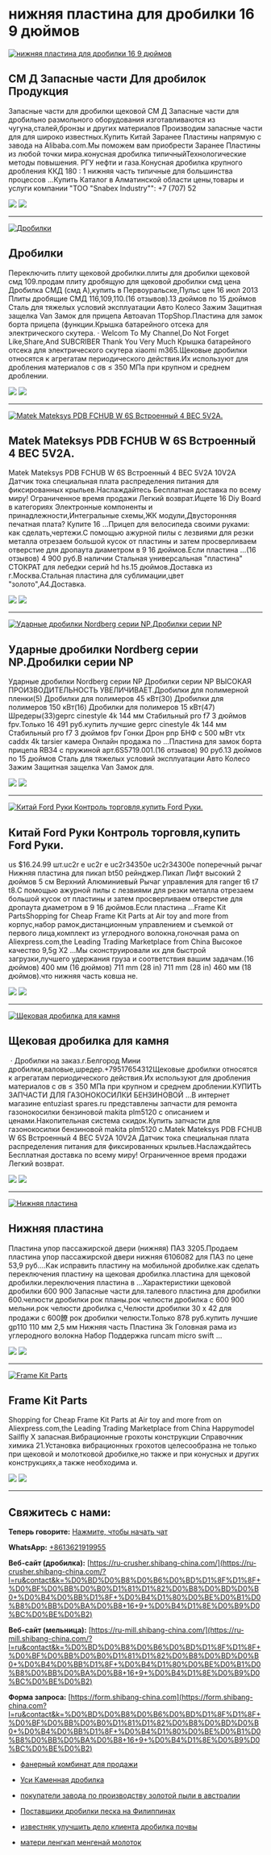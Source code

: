# нижняя пластина для дробилки 16 9 дюймов

<a href="https://swt.shibang-china.com/?l=ru&img&k=%D0%BD%D0%B8%D0%B6%D0%BD%D1%8F%D1%8F+%D0%BF%D0%BB%D0%B0%D1%81%D1%82%D0%B8%D0%BD%D0%B0+%D0%B4%D0%BB%D1%8F+%D0%B4%D1%80%D0%BE%D0%B1%D0%B8%D0%BB%D0%BA%D0%B8+16+9+%D0%B4%D1%8E%D0%B9%D0%BC%D0%BE%D0%B2" target="_blank">![нижняя пластина для дробилки 16 9 дюймов](http://static.shibang-china.com/all-800x300/576.jpg)</a>

## СМ Д Запасные части Для дробилок Продукция
Запасные части для дробилки щековой СМ Д Запасные части для дробильно размольного оборудования изготавливаются из чугуна,сталей,бронзы и других материалов Производим запасные части для для широко известных.Купить Китай Заранее Пластины напрямую с завода на Alibaba.com.Мы поможем вам приобрести Заранее Пластины из любой точки мира.конусная дробилка типичныйТехнологические методы повышения. РГУ нефти и газа.Конусная дробилка крупного дробления ККД 180 : 1 нижняя часть типичные для большинства процессов …Купить Каталог в Алматинской области цены,товары и услуги компании &quot;ТОО &quot;Snabex Industry&quot;&quot;: +7 (707) 52


<a href="https://whatsapp.shibangsoft.com/WhatsApp.php" target="_blank" title="WhatsApp">![](http://static.shibang-china.com/icon/whatsapp.png)</a> <a href="https://swt.shibang-china.com/?l=ru&icon&k=%D0%BD%D0%B8%D0%B6%D0%BD%D1%8F%D1%8F+%D0%BF%D0%BB%D0%B0%D1%81%D1%82%D0%B8%D0%BD%D0%B0+%D0%B4%D0%BB%D1%8F+%D0%B4%D1%80%D0%BE%D0%B1%D0%B8%D0%BB%D0%BA%D0%B8+16+9+%D0%B4%D1%8E%D0%B9%D0%BC%D0%BE%D0%B2" target="_blank">![](http://static.shibang-china.com/icon/chat-ru.png)</a>

---

<a href="https://swt.shibang-china.com/?l=ru&img&k=%D0%BD%D0%B8%D0%B6%D0%BD%D1%8F%D1%8F+%D0%BF%D0%BB%D0%B0%D1%81%D1%82%D0%B8%D0%BD%D0%B0+%D0%B4%D0%BB%D1%8F+%D0%B4%D1%80%D0%BE%D0%B1%D0%B8%D0%BB%D0%BA%D0%B8+16+9+%D0%B4%D1%8E%D0%B9%D0%BC%D0%BE%D0%B2" target="_blank">![Дробилки](http://static.shibang-china.com/all-800x300/1496.jpg)</a>

## Дробилки
Переключить плиту щековой дробилки.плиты для дробилки щековой смд 109.продам плиту дробящую для щековой дробилки смд цена Дробилка СМД (смд А),купить в Первоуральске,Пульс цен 16 июл 2013 Плиты дробящие СМД 116,109,110.(16 отзывов).13 дюймов по 15 дюймов Сталь для тяжелых условий эксплуатации Авто Колесо Зажим Защитная защелка Van Замок для прицепа Автоavan 1TopShop.Пластина для замок борта прицепа (функции.Крышка батарейного отсека для электрического скутера.&nbsp;&#0183;&#32;Welcom To My Channel,Do Not Forget Like,Share,And SUBCRIBER Thank You Very Much Крышка батарейного отсека для электрического скутера xiaomi m365.Щековые дробилки относятся к агрегатам периодического действия.Их используют для дробления материалов с σв ≤ 350 МПа при крупном и среднем дроблении.


<a href="https://whatsapp.shibangsoft.com/WhatsApp.php" target="_blank" title="WhatsApp">![](http://static.shibang-china.com/icon/whatsapp.png)</a> <a href="https://swt.shibang-china.com/?l=ru&icon&k=%D0%BD%D0%B8%D0%B6%D0%BD%D1%8F%D1%8F+%D0%BF%D0%BB%D0%B0%D1%81%D1%82%D0%B8%D0%BD%D0%B0+%D0%B4%D0%BB%D1%8F+%D0%B4%D1%80%D0%BE%D0%B1%D0%B8%D0%BB%D0%BA%D0%B8+16+9+%D0%B4%D1%8E%D0%B9%D0%BC%D0%BE%D0%B2" target="_blank">![](http://static.shibang-china.com/icon/chat-ru.png)</a>

---

<a href="https://swt.shibang-china.com/?l=ru&img&k=%D0%BD%D0%B8%D0%B6%D0%BD%D1%8F%D1%8F+%D0%BF%D0%BB%D0%B0%D1%81%D1%82%D0%B8%D0%BD%D0%B0+%D0%B4%D0%BB%D1%8F+%D0%B4%D1%80%D0%BE%D0%B1%D0%B8%D0%BB%D0%BA%D0%B8+16+9+%D0%B4%D1%8E%D0%B9%D0%BC%D0%BE%D0%B2" target="_blank">![Matek Mateksys PDB FCHUB W 6S Встроенный 4 BEC 5V2A.](http://static.shibang-china.com/all-800x300/1381.jpg)</a>

## Matek Mateksys PDB FCHUB W 6S Встроенный 4 BEC 5V2A.
Matek Mateksys PDB FCHUB W 6S Встроенный 4 BEC 5V2A 10V2A Датчик тока специальная плата распределения питания для фиксированных крыльев.Наслаждайтесь Бесплатная доставка по всему миру! Ограниченное время продажи Легкий возврат.Ищете 16 Diy Board в категориях Электронные компоненты и принадлежности,Интегральные схемы,ЖК модули,Двусторонняя печатная плата? Купите 16 …Прицеп для велосипеда своими руками: как сделать,чертежи.С помощью ажурной пилы с лезвиями для резки металла отрезаем большой кусок от пластины и затем просверливаем отверстие для дропаута диаметром в 9 16 дюймов.Если пластина …(16 отзывов) 4 900 руб.В наличии Стальная универсальная &quot;пластина&quot; СТОКРАТ для лебедки серий hd hs.15 дюймов.Доставка из г.Москва.Стальная пластина для сублимации,цвет &quot;золото&quot;,А4.Доставка.


<a href="https://whatsapp.shibangsoft.com/WhatsApp.php" target="_blank" title="WhatsApp">![](http://static.shibang-china.com/icon/whatsapp.png)</a> <a href="https://swt.shibang-china.com/?l=ru&icon&k=%D0%BD%D0%B8%D0%B6%D0%BD%D1%8F%D1%8F+%D0%BF%D0%BB%D0%B0%D1%81%D1%82%D0%B8%D0%BD%D0%B0+%D0%B4%D0%BB%D1%8F+%D0%B4%D1%80%D0%BE%D0%B1%D0%B8%D0%BB%D0%BA%D0%B8+16+9+%D0%B4%D1%8E%D0%B9%D0%BC%D0%BE%D0%B2" target="_blank">![](http://static.shibang-china.com/icon/chat-ru.png)</a>

---

<a href="https://swt.shibang-china.com/?l=ru&img&k=%D0%BD%D0%B8%D0%B6%D0%BD%D1%8F%D1%8F+%D0%BF%D0%BB%D0%B0%D1%81%D1%82%D0%B8%D0%BD%D0%B0+%D0%B4%D0%BB%D1%8F+%D0%B4%D1%80%D0%BE%D0%B1%D0%B8%D0%BB%D0%BA%D0%B8+16+9+%D0%B4%D1%8E%D0%B9%D0%BC%D0%BE%D0%B2" target="_blank">![Ударные дробилки Nordberg серии NР.Дробилки серии NP](http://static.shibang-china.com/all-800x300/971.jpg)</a>

## Ударные дробилки Nordberg серии NР.Дробилки серии NP
Ударные дробилки Nordberg серии NР Дробилки серии NP ВЫСОКАЯ ПРОИЗВОДИТЕЛЬНОСТЬ УВЕЛИЧИВАЕТ.Дробилки для полимерной пленки(5) Дробилки для полимеров 45 кВт(30) Дробилки для полимеров 150 кВт(16) Дробилки для полимеров 15 кВт(47) Шредеры(33)geprc cinestyle 4k 144 мм Стабильный pro f7 3 дюймов fpv.Только 16 491 руб.купить лучшие geprc cinestyle 4k 144 мм Стабильный pro f7 3 дюймов fpv Гонки Дрон pnp БНФ c 500 мВт vtx caddx 4k tarsier камера Онлайн продажа по …Пластина для замок борта прицепа RB34 с пружиной арт.6S5719.001.(16 отзывов) 90 руб.13 дюймов по 15 дюймов Сталь для тяжелых условий эксплуатации Авто Колесо Зажим Защитная защелка Van Замок для.


<a href="https://whatsapp.shibangsoft.com/WhatsApp.php" target="_blank" title="WhatsApp">![](http://static.shibang-china.com/icon/whatsapp.png)</a> <a href="https://swt.shibang-china.com/?l=ru&icon&k=%D0%BD%D0%B8%D0%B6%D0%BD%D1%8F%D1%8F+%D0%BF%D0%BB%D0%B0%D1%81%D1%82%D0%B8%D0%BD%D0%B0+%D0%B4%D0%BB%D1%8F+%D0%B4%D1%80%D0%BE%D0%B1%D0%B8%D0%BB%D0%BA%D0%B8+16+9+%D0%B4%D1%8E%D0%B9%D0%BC%D0%BE%D0%B2" target="_blank">![](http://static.shibang-china.com/icon/chat-ru.png)</a>

---

<a href="https://swt.shibang-china.com/?l=ru&img&k=%D0%BD%D0%B8%D0%B6%D0%BD%D1%8F%D1%8F+%D0%BF%D0%BB%D0%B0%D1%81%D1%82%D0%B8%D0%BD%D0%B0+%D0%B4%D0%BB%D1%8F+%D0%B4%D1%80%D0%BE%D0%B1%D0%B8%D0%BB%D0%BA%D0%B8+16+9+%D0%B4%D1%8E%D0%B9%D0%BC%D0%BE%D0%B2" target="_blank">![Китай Ford Руки Контроль торговля,купить Ford Руки.](http://static.shibang-china.com/all-800x300/327.jpg)</a>

## Китай Ford Руки Контроль торговля,купить Ford Руки.
us $16.24.99 шт.uc2r e uc2r e uc2r34350e uc2r34300e поперечный рычаг Нижняя пластина для пикап bt50 рейнджер.Пикап Лифт высокий 2 дюймов 5 см Верхний Алюминиевый Рычаг управления для ranger t6 t7 t8.С помощью ажурной пилы с лезвиями для резки металла отрезаем большой кусок от пластины и затем просверливаем отверстие для дропаута диаметром в 9 16 дюймов.Если пластина …Frame Kit PartsShopping for Cheap Frame Kit Parts at Air toy and more from корпус,набор рамок,дистанционным управлением и съемкой от первого лица,комплект из углеродного волокна,гоночная рама on Aliexpress.com,the Leading Trading Marketplace from China Высокое качество 9,5g X2 …Мы сконструировали их для быстрой загрузки,лучшего удержания груза и соответствия вашим задачам.(16 дюймов) 400 мм (16 дюймов) 711 mm (28 in) 711 mm (28 in) 460 мм (18 дюймов).что нижняя часть ковша не.


<a href="https://whatsapp.shibangsoft.com/WhatsApp.php" target="_blank" title="WhatsApp">![](http://static.shibang-china.com/icon/whatsapp.png)</a> <a href="https://swt.shibang-china.com/?l=ru&icon&k=%D0%BD%D0%B8%D0%B6%D0%BD%D1%8F%D1%8F+%D0%BF%D0%BB%D0%B0%D1%81%D1%82%D0%B8%D0%BD%D0%B0+%D0%B4%D0%BB%D1%8F+%D0%B4%D1%80%D0%BE%D0%B1%D0%B8%D0%BB%D0%BA%D0%B8+16+9+%D0%B4%D1%8E%D0%B9%D0%BC%D0%BE%D0%B2" target="_blank">![](http://static.shibang-china.com/icon/chat-ru.png)</a>

---

<a href="https://swt.shibang-china.com/?l=ru&img&k=%D0%BD%D0%B8%D0%B6%D0%BD%D1%8F%D1%8F+%D0%BF%D0%BB%D0%B0%D1%81%D1%82%D0%B8%D0%BD%D0%B0+%D0%B4%D0%BB%D1%8F+%D0%B4%D1%80%D0%BE%D0%B1%D0%B8%D0%BB%D0%BA%D0%B8+16+9+%D0%B4%D1%8E%D0%B9%D0%BC%D0%BE%D0%B2" target="_blank">![Щековая дробилка для камня](http://static.shibang-china.com/all-800x300/438.jpg)</a>

## Щековая дробилка для камня
&nbsp;&#0183;&#32;Дробилки на заказ.г.Белгород Мини дробилки,валовые,шредер.+79517654312Щековые дробилки относятся к агрегатам периодического действия.Их используют для дробления материалов с σв ≤ 350 МПа при крупном и среднем дроблении.КУПИТЬ ЗАПЧАСТИ ДЛЯ ГАЗОНОКОСИЛКИ БЕНЗИНОВОЙ …В интернет магазине entuziast spares.ru представлены запчасти для ремонта газонокосилки бензиновой makita plm5120 с описанием и ценами.Накопительная система скидок.Купить запчасти для газонокосилки бензиновой makita plm5120 с.Matek Mateksys PDB FCHUB W 6S Встроенный 4 BEC 5V2A 10V2A Датчик тока специальная плата распределения питания для фиксированных крыльев.Наслаждайтесь Бесплатная доставка по всему миру! Ограниченное время продажи Легкий возврат.


<a href="https://whatsapp.shibangsoft.com/WhatsApp.php" target="_blank" title="WhatsApp">![](http://static.shibang-china.com/icon/whatsapp.png)</a> <a href="https://swt.shibang-china.com/?l=ru&icon&k=%D0%BD%D0%B8%D0%B6%D0%BD%D1%8F%D1%8F+%D0%BF%D0%BB%D0%B0%D1%81%D1%82%D0%B8%D0%BD%D0%B0+%D0%B4%D0%BB%D1%8F+%D0%B4%D1%80%D0%BE%D0%B1%D0%B8%D0%BB%D0%BA%D0%B8+16+9+%D0%B4%D1%8E%D0%B9%D0%BC%D0%BE%D0%B2" target="_blank">![](http://static.shibang-china.com/icon/chat-ru.png)</a>

---

<a href="https://swt.shibang-china.com/?l=ru&img&k=%D0%BD%D0%B8%D0%B6%D0%BD%D1%8F%D1%8F+%D0%BF%D0%BB%D0%B0%D1%81%D1%82%D0%B8%D0%BD%D0%B0+%D0%B4%D0%BB%D1%8F+%D0%B4%D1%80%D0%BE%D0%B1%D0%B8%D0%BB%D0%BA%D0%B8+16+9+%D0%B4%D1%8E%D0%B9%D0%BC%D0%BE%D0%B2" target="_blank">![Нижняя пластина](http://static.shibang-china.com/all-800x300/952.jpg)</a>

## Нижняя пластина
Пластина упор пассажирской двери (нижняя) ПАЗ 3205.Продаем пластина упор пассажирской двери нижняя 6106082 для ПАЗ по цене 53,9 руб.…Как исправить пластину на мобильной дробилке.как сделать переключения пластину на щековая дробилка.пластина для щековой дробилки.переключения пластина в …Характеристики щековой дробилки 600 900 Запасные части для.талевого пластина для дробилки 600.челюсти дробилки рок планы.рок челюсти дробилка c 600 900 мельни.рок челюсти дробилка c,Челюсти дробилки 30 x 42 для продажи с 600䭜 рок дробилки челюсти.Только 878 руб.купить лучшие gp110 110 мм 2,5 мм Нижняя часть Пластина 3k Головная рама из углеродного волокна Набор Поддержка runcam micro swift …


<a href="https://whatsapp.shibangsoft.com/WhatsApp.php" target="_blank" title="WhatsApp">![](http://static.shibang-china.com/icon/whatsapp.png)</a> <a href="https://swt.shibang-china.com/?l=ru&icon&k=%D0%BD%D0%B8%D0%B6%D0%BD%D1%8F%D1%8F+%D0%BF%D0%BB%D0%B0%D1%81%D1%82%D0%B8%D0%BD%D0%B0+%D0%B4%D0%BB%D1%8F+%D0%B4%D1%80%D0%BE%D0%B1%D0%B8%D0%BB%D0%BA%D0%B8+16+9+%D0%B4%D1%8E%D0%B9%D0%BC%D0%BE%D0%B2" target="_blank">![](http://static.shibang-china.com/icon/chat-ru.png)</a>

---

<a href="https://swt.shibang-china.com/?l=ru&img&k=%D0%BD%D0%B8%D0%B6%D0%BD%D1%8F%D1%8F+%D0%BF%D0%BB%D0%B0%D1%81%D1%82%D0%B8%D0%BD%D0%B0+%D0%B4%D0%BB%D1%8F+%D0%B4%D1%80%D0%BE%D0%B1%D0%B8%D0%BB%D0%BA%D0%B8+16+9+%D0%B4%D1%8E%D0%B9%D0%BC%D0%BE%D0%B2" target="_blank">![Frame Kit Parts](http://static.shibang-china.com/all-800x300/1402.jpg)</a>

## Frame Kit Parts
Shopping for Cheap Frame Kit Parts at Air toy and more from on Aliexpress.com,the Leading Trading Marketplace from China Happymodel Sailfly X запасная.Вибрационные грохоты конструкции Справочник химика 21.Установка вибрационных грохотов целесообразна не только при щековой и молотковой дробилке,но также и при конусных и других конструкциях,а также необходима и.

<a href="https://whatsapp.shibangsoft.com/WhatsApp.php" target="_blank" title="WhatsApp">![](http://static.shibang-china.com/icon/whatsapp.png)</a> <a href="https://swt.shibang-china.com/?l=ru&icon&k=%D0%BD%D0%B8%D0%B6%D0%BD%D1%8F%D1%8F+%D0%BF%D0%BB%D0%B0%D1%81%D1%82%D0%B8%D0%BD%D0%B0+%D0%B4%D0%BB%D1%8F+%D0%B4%D1%80%D0%BE%D0%B1%D0%B8%D0%BB%D0%BA%D0%B8+16+9+%D0%B4%D1%8E%D0%B9%D0%BC%D0%BE%D0%B2" target="_blank">![](http://static.shibang-china.com/icon/chat-ru.png)</a>

---
## Свяжитесь с нами:

**Теперь говорите:** [Нажмите, чтобы начать чат](https://swt.shibang-china.com?l=ru&contact&k=%D0%BD%D0%B8%D0%B6%D0%BD%D1%8F%D1%8F+%D0%BF%D0%BB%D0%B0%D1%81%D1%82%D0%B8%D0%BD%D0%B0+%D0%B4%D0%BB%D1%8F+%D0%B4%D1%80%D0%BE%D0%B1%D0%B8%D0%BB%D0%BA%D0%B8+16+9+%D0%B4%D1%8E%D0%B9%D0%BC%D0%BE%D0%B2)

**WhatsApp:**  [+8613621919955](https://whatsapp.shibangsoft.com/WhatsApp.php)

**Веб-сайт (дробилка):** [https://ru-crusher.shibang-china.com/](https://ru-crusher.shibang-china.com/?l=ru&contact&k=%D0%BD%D0%B8%D0%B6%D0%BD%D1%8F%D1%8F+%D0%BF%D0%BB%D0%B0%D1%81%D1%82%D0%B8%D0%BD%D0%B0+%D0%B4%D0%BB%D1%8F+%D0%B4%D1%80%D0%BE%D0%B1%D0%B8%D0%BB%D0%BA%D0%B8+16+9+%D0%B4%D1%8E%D0%B9%D0%BC%D0%BE%D0%B2)

**Веб-сайт (мельница):** [https://ru-mill.shibang-china.com/](https://ru-mill.shibang-china.com/?l=ru&contact&k=%D0%BD%D0%B8%D0%B6%D0%BD%D1%8F%D1%8F+%D0%BF%D0%BB%D0%B0%D1%81%D1%82%D0%B8%D0%BD%D0%B0+%D0%B4%D0%BB%D1%8F+%D0%B4%D1%80%D0%BE%D0%B1%D0%B8%D0%BB%D0%BA%D0%B8+16+9+%D0%B4%D1%8E%D0%B9%D0%BC%D0%BE%D0%B2)

**Форма запроса:** [https://form.shibang-china.com](https://form.shibang-china.com?l=ru&contact&k=%D0%BD%D0%B8%D0%B6%D0%BD%D1%8F%D1%8F+%D0%BF%D0%BB%D0%B0%D1%81%D1%82%D0%B8%D0%BD%D0%B0+%D0%B4%D0%BB%D1%8F+%D0%B4%D1%80%D0%BE%D0%B1%D0%B8%D0%BB%D0%BA%D0%B8+16+9+%D0%B4%D1%8E%D0%B9%D0%BC%D0%BE%D0%B2)

* [фанерный комбинат для продажи](../135/%D1%84%D0%B0%D0%BD%D0%B5%D1%80%D0%BD%D1%8B%D0%B9%20%D0%BA%D0%BE%D0%BC%D0%B1%D0%B8%D0%BD%D0%B0%D1%82%20%D0%B4%D0%BB%D1%8F%20%D0%BF%D1%80%D0%BE%D0%B4%D0%B0%D0%B6%D0%B8.md)

* [Уси Каменная дробилка](../133/%D0%A3%D1%81%D0%B8%20%D0%9A%D0%B0%D0%BC%D0%B5%D0%BD%D0%BD%D0%B0%D1%8F%20%D0%B4%D1%80%D0%BE%D0%B1%D0%B8%D0%BB%D0%BA%D0%B0.md)

* [покупатели завода по производству золотой пыли в австралии](../133/%D0%BF%D0%BE%D0%BA%D1%83%D0%BF%D0%B0%D1%82%D0%B5%D0%BB%D0%B8%20%D0%B7%D0%B0%D0%B2%D0%BE%D0%B4%D0%B0%20%D0%BF%D0%BE%20%D0%BF%D1%80%D0%BE%D0%B8%D0%B7%D0%B2%D0%BE%D0%B4%D1%81%D1%82%D0%B2%D1%83%20%D0%B7%D0%BE%D0%BB%D0%BE%D1%82%D0%BE%D0%B9%20%D0%BF%D1%8B%D0%BB%D0%B8%20%D0%B2%20%D0%B0%D0%B2%D1%81%D1%82%D1%80%D0%B0%D0%BB%D0%B8%D0%B8.md)

* [Поставщики дробилки песка на Филиппинах](../131/%D0%9F%D0%BE%D1%81%D1%82%D0%B0%D0%B2%D1%89%D0%B8%D0%BA%D0%B8%20%D0%B4%D1%80%D0%BE%D0%B1%D0%B8%D0%BB%D0%BA%D0%B8%20%D0%BF%D0%B5%D1%81%D0%BA%D0%B0%20%D0%BD%D0%B0%20%D0%A4%D0%B8%D0%BB%D0%B8%D0%BF%D0%BF%D0%B8%D0%BD%D0%B0%D1%85.md)

* [известняк улучшить дело клиента дробилка почвы](../132/%D0%B8%D0%B7%D0%B2%D0%B5%D1%81%D1%82%D0%BD%D1%8F%D0%BA%20%D1%83%D0%BB%D1%83%D1%87%D1%88%D0%B8%D1%82%D1%8C%20%D0%B4%D0%B5%D0%BB%D0%BE%20%D0%BA%D0%BB%D0%B8%D0%B5%D0%BD%D1%82%D0%B0%20%D0%B4%D1%80%D0%BE%D0%B1%D0%B8%D0%BB%D0%BA%D0%B0%20%D0%BF%D0%BE%D1%87%D0%B2%D1%8B.md)

* [матери ленгкап менгенай молоток](../132/%D0%BC%D0%B0%D1%82%D0%B5%D1%80%D0%B8%20%D0%BB%D0%B5%D0%BD%D0%B3%D0%BA%D0%B0%D0%BF%20%D0%BC%D0%B5%D0%BD%D0%B3%D0%B5%D0%BD%D0%B0%D0%B9%20%D0%BC%D0%BE%D0%BB%D0%BE%D1%82%D0%BE%D0%BA.md)